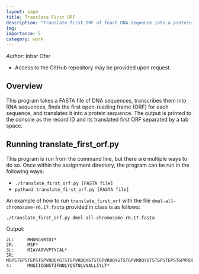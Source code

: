 ```yaml
---
layout: page
title: Translate First ORF
description: "Translate first ORF of feach DNA sequence into a protein sequence<br><b>Using: </b><em>Python, pytest</em>"
img: 
importance: 5
category: work
---
```


<em>Author:</em> Inbar Ofer

- Access to the GitHub repository may be provided upon request.

## Overview

This program takes a FASTA file of DNA sequences, transcribes them into RNA sequences, finds the first open-reading frame (ORF) for each sequence, and translates it into a protein sequence. The output is printed to the console as the record ID and its translated first ORF separated by a tab space.

## Running translate_first_orf.py

This program is run from the command line, but there are multiple ways to do so. Once within the assignment directory, the program can be run in the following ways:
* ```./translate_first_orf.py [FASTA file]```
* ```python3 translate_first_orf.py [FASTA file]```

An example of how to run ```translate_first_orf``` with the file ```dmel-all-chromosome-r6.17.fasta``` provided in class is as follows:

```./translate_first_orf.py dmel-all-chromosome-r6.17.fasta```

Output:
```
2L:     MHDRGSRTDI*
2R:     MSF*
3L:     MIAYARVVPTYCAL*
3R:     MGPSTEPSTEPSTGPVRDQYGTSTGPVRDQYGTSTGPVRDQYGTSTGPVRDQYGTSTGPSTEPSTGPVRDQYGTSTGPVRD*
4:      MNGIIIGNSTIFNNLYQSTNLVNALLIYLT*
```